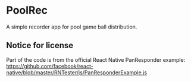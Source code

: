 # PoolRec

A simple recorder app for pool game ball distribution.

## Notice for license
Part of the code is from the official React Native PanResponder example:
https://github.com/facebook/react-native/blob/master/RNTester/js/PanResponderExample.js
